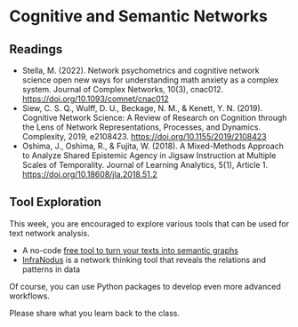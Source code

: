 # Cognitive and Semantic Networks


## Readings

- Stella, M. (2022). Network psychometrics and cognitive network science open new ways for understanding math anxiety as a complex system. Journal of Complex Networks, 10(3), cnac012. https://doi.org/10.1093/comnet/cnac012
- Siew, C. S. Q., Wulff, D. U., Beckage, N. M., & Kenett, Y. N. (2019). Cognitive Network Science: A Review of Research on Cognition through the Lens of Network Representations, Processes, and Dynamics. Complexity, 2019, e2108423. https://doi.org/10.1155/2019/2108423
- Oshima, J., Oshima, R., & Fujita, W. (2018). A Mixed-Methods Approach to Analyze Shared Epistemic Agency in Jigsaw Instruction at Multiple Scales of Temporality. Journal of Learning Analytics, 5(1), Article 1. https://doi.org/10.18608/jla.2018.51.2

## Tool Exploration

This week, you are encouraged to explore various tools that can be used for text network analysis. 

- A no-code [free tool to turn your texts into semantic graphs](https://nocodefunctions.com/cowo/semantic_networks_tool.html)
- [InfraNodus](https://infranodus.com/) is a network thinking tool that reveals the relations and patterns in data

Of course, you can use Python packages to develop even more advanced workflows. 

Please share what you learn back to the class.
